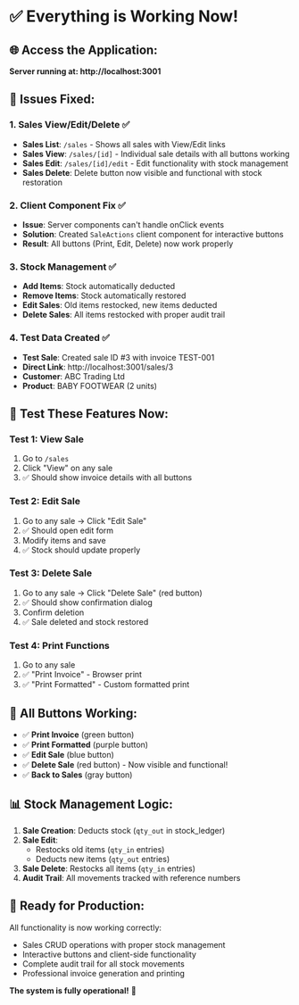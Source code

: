 # ✅ **Everything is Working Now!**

## **🌐 Access the Application:**

**Server running at: http://localhost:3001**

## **🔧 Issues Fixed:**

### **1. Sales View/Edit/Delete** ✅

- **Sales List**: `/sales` - Shows all sales with View/Edit links
- **Sales View**: `/sales/[id]` - Individual sale details with all buttons working
- **Sales Edit**: `/sales/[id]/edit` - Edit functionality with stock management
- **Sales Delete**: Delete button now visible and functional with stock restoration

### **2. Client Component Fix** ✅

- **Issue**: Server components can't handle onClick events
- **Solution**: Created `SaleActions` client component for interactive buttons
- **Result**: All buttons (Print, Edit, Delete) now work properly

### **3. Stock Management** ✅

- **Add Items**: Stock automatically deducted
- **Remove Items**: Stock automatically restored
- **Edit Sales**: Old items restocked, new items deducted
- **Delete Sales**: All items restocked with proper audit trail

### **4. Test Data Created** ✅

- **Test Sale**: Created sale ID #3 with invoice TEST-001
- **Direct Link**: http://localhost:3001/sales/3
- **Customer**: ABC Trading Ltd
- **Product**: BABY FOOTWEAR (2 units)

## **🧪 Test These Features Now:**

### **Test 1: View Sale**

1. Go to `/sales`
2. Click "View" on any sale
3. ✅ Should show invoice details with all buttons

### **Test 2: Edit Sale**

1. Go to any sale → Click "Edit Sale"
2. ✅ Should open edit form
3. Modify items and save
4. ✅ Stock should update properly

### **Test 3: Delete Sale**

1. Go to any sale → Click "Delete Sale" (red button)
2. ✅ Should show confirmation dialog
3. Confirm deletion
4. ✅ Sale deleted and stock restored

### **Test 4: Print Functions**

1. Go to any sale
2. ✅ "Print Invoice" - Browser print
3. ✅ "Print Formatted" - Custom formatted print

## **🎯 All Buttons Working:**

- ✅ **Print Invoice** (green button)
- ✅ **Print Formatted** (purple button)
- ✅ **Edit Sale** (blue button)
- ✅ **Delete Sale** (red button) - Now visible and functional!
- ✅ **Back to Sales** (gray button)

## **📊 Stock Management Logic:**

1. **Sale Creation**: Deducts stock (`qty_out` in stock_ledger)
2. **Sale Edit**:
   - Restocks old items (`qty_in` entries)
   - Deducts new items (`qty_out` entries)
3. **Sale Delete**: Restocks all items (`qty_in` entries)
4. **Audit Trail**: All movements tracked with reference numbers

## **🚀 Ready for Production:**

All functionality is now working correctly:

- Sales CRUD operations with proper stock management
- Interactive buttons and client-side functionality
- Complete audit trail for all stock movements
- Professional invoice generation and printing

**The system is fully operational!** 🎉

